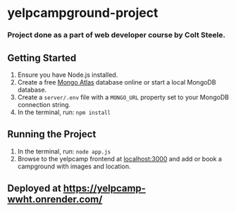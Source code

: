 # yelpcampground-project

### Project done as a part of web developer course by Colt Steele.

## Getting Started

1. Ensure you have Node.js installed.
2. Create a free [Mongo Atlas](https://www.mongodb.com/atlas/database) database online or start a local MongoDB database.
3. Create a `server/.env` file with a `MONGO_URL` property set to your MongoDB connection string.
4. In the terminal, run: `npm install`

## Running the Project

1. In the terminal, run: `node app.js`
2. Browse to the yelpcamp frontend at [localhost:3000](http://localhost:3000) and add or book a campground with images and location.

## Deployed at https://yelpcamp-wwht.onrender.com/
